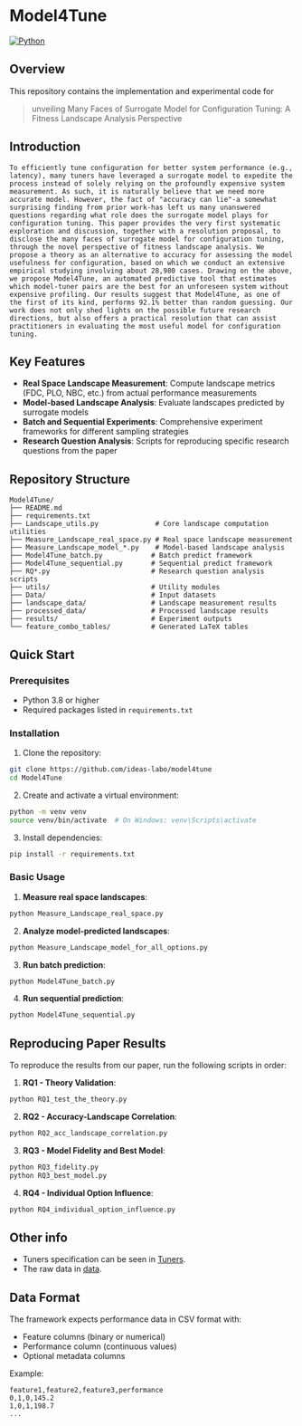 # Model4Tune

[![Python](https://img.shields.io/badge/python-3.8+-blue.svg)](https://www.python.org/downloads/)

## Overview

This repository contains the implementation and experimental code for 
> unveiling Many Faces of Surrogate Model for Configuration Tuning: A Fitness Landscape Analysis Perspective

## Introduction
```
To efficiently tune configuration for better system performance (e.g., latency), many tuners have leveraged a surrogate model to expedite the process instead of solely relying on the profoundly expensive system measurement. As such, it is naturally believe that we need more accurate model. However, the fact of "accuracy can lie"-a somewhat surprising finding from prior work-has left us many unanswered questions regarding what role does the surrogate model plays for configuration tuning. This paper provides the very first systematic exploration and discussion, together with a resolution proposal, to disclose the many faces of surrogate model for configuration tuning, through the novel perspective of fitness landscape analysis. We propose a theory as an alternative to accuracy for assessing the model usefulness for configuration, based on which we conduct an extensive empirical studying involving about 28,980 cases. Drawing on the above, we propose Model4Tune, an automated predictive tool that estimates which model-tuner pairs are the best for an unforeseen system without expensive profiling. Our results suggest that Model4Tune, as one of the first of its kind, performs 92.1% better than random guessing. Our work does not only shed lights on the possible future research directions, but also offers a practical resolution that can assist practitioners in evaluating the most useful model for configuration tuning.
```

## Key Features

- **Real Space Landscape Measurement**: Compute landscape metrics (FDC, PLO, NBC, etc.) from actual performance measurements
- **Model-based Landscape Analysis**: Evaluate landscapes predicted by surrogate models
- **Batch and Sequential Experiments**: Comprehensive experiment frameworks for different sampling strategies
- **Research Question Analysis**: Scripts for reproducing specific research questions from the paper

## Repository Structure

```
Model4Tune/
├── README.md
├── requirements.txt
├── Landscape_utils.py              # Core landscape computation utilities
├── Measure_Landscape_real_space.py # Real space landscape measurement
├── Measure_Landscape_model_*.py    # Model-based landscape analysis
├── Model4Tune_batch.py            # Batch predict framework
├── Model4Tune_sequential.py       # Sequential predict framework
├── RQ*.py                         # Research question analysis scripts
├── utils/                         # Utility modules
├── Data/                          # Input datasets
├── landscape_data/                # Landscape measurement results
├── processed_data/                # Processed landscape results
├── results/                       # Experiment outputs
└── feature_combo_tables/          # Generated LaTeX tables
```

## Quick Start

### Prerequisites

- Python 3.8 or higher
- Required packages listed in `requirements.txt`

### Installation

1. Clone the repository:
```bash
git clone https://github.com/ideas-labo/model4tune
cd Model4Tune
```

2. Create and activate a virtual environment:
```bash
python -m venv venv
source venv/bin/activate  # On Windows: venv\Scripts\activate
```

3. Install dependencies:
```bash
pip install -r requirements.txt
```

### Basic Usage

1. **Measure real space landscapes**:
```bash
python Measure_Landscape_real_space.py
```

2. **Analyze model-predicted landscapes**:
```bash
python Measure_Landscape_model_for_all_options.py
```

3. **Run batch prediction**:
```bash
python Model4Tune_batch.py
```

4. **Run sequential prediction**:
```bash
python Model4Tune_sequential.py
```

## Reproducing Paper Results

To reproduce the results from our paper, run the following scripts in order:

1. **RQ1 - Theory Validation**:
```bash
python RQ1_test_the_theory.py
```

2. **RQ2 - Accuracy-Landscape Correlation**:
```bash
python RQ2_acc_landscape_correlation.py
```

3. **RQ3 - Model Fidelity and Best Model**:
```bash
python RQ3_fidelity.py
python RQ3_best_model.py
```

4. **RQ4 - Individual Option Influence**:
```bash
python RQ4_individual_option_influence.py
```

## Other info

- Tuners specification can be seen in [Tuners](https://github.com/ideas-labo/model-impact).
- The raw data in [data](https://zenodo.org/records/17160110).

## Data Format

The framework expects performance data in CSV format with:
- Feature columns (binary or numerical)
- Performance column (continuous values)
- Optional metadata columns

Example:
```csv
feature1,feature2,feature3,performance
0,1,0,145.2
1,0,1,198.7
...
```


